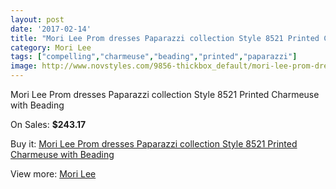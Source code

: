 ```yaml
---
layout: post
date: '2017-02-14'
title: "Mori Lee Prom dresses Paparazzi collection Style 8521 Printed Charmeuse with Beading"
category: Mori Lee
tags: ["compelling","charmeuse","beading","printed","paparazzi"]
image: http://www.novstyles.com/9856-thickbox_default/mori-lee-prom-dresses-paparazzi-collection-style-8521-printed-charmeuse-with-beading.jpg
---
```

Mori Lee Prom dresses Paparazzi collection Style 8521 Printed Charmeuse with Beading

On Sales: **$243.17**
<a href="https://www.novstyles.com/en/mori-lee/6968-mori-lee-prom-dresses-paparazzi-collection-style-8521-printed-charmeuse-with-beading.html"><amp-img layout="responsive" width="600" height="600" src="//www.novstyles.com/9856-thickbox_default/mori-lee-prom-dresses-paparazzi-collection-style-8521-printed-charmeuse-with-beading.jpg" alt="Mori Lee Prom dresses Paparazzi collection Style 8521 Printed Charmeuse with Beading 0" /></a>
<a href="https://www.novstyles.com/en/mori-lee/6968-mori-lee-prom-dresses-paparazzi-collection-style-8521-printed-charmeuse-with-beading.html"><amp-img layout="responsive" width="600" height="600" src="//www.novstyles.com/9857-thickbox_default/mori-lee-prom-dresses-paparazzi-collection-style-8521-printed-charmeuse-with-beading.jpg" alt="Mori Lee Prom dresses Paparazzi collection Style 8521 Printed Charmeuse with Beading 1" /></a>

Buy it: [Mori Lee Prom dresses Paparazzi collection Style 8521 Printed Charmeuse with Beading](https://www.novstyles.com/en/mori-lee/6968-mori-lee-prom-dresses-paparazzi-collection-style-8521-printed-charmeuse-with-beading.html "Mori Lee Prom dresses Paparazzi collection Style 8521 Printed Charmeuse with Beading")

View more: [Mori Lee](https://www.novstyles.com/en/47-mori-lee "Mori Lee")